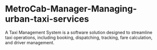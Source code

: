 # MetroCab-Manager-Managing-urban-taxi-services
A Taxi Management System is a software solution designed to streamline taxi operations, including booking, dispatching, tracking, fare calculation, and driver management.
